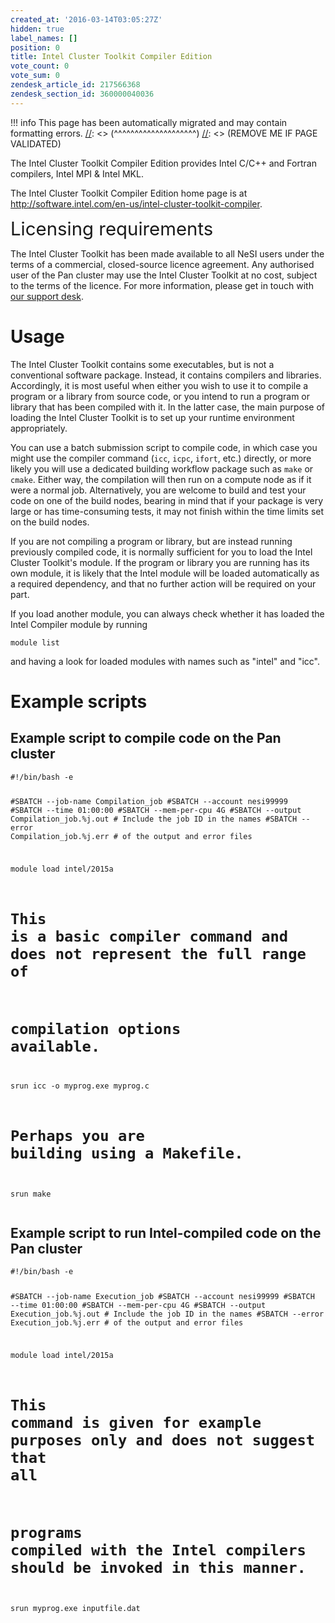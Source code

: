 ```yaml
---
created_at: '2016-03-14T03:05:27Z'
hidden: true
label_names: []
position: 0
title: Intel Cluster Toolkit Compiler Edition
vote_count: 0
vote_sum: 0
zendesk_article_id: 217566368
zendesk_section_id: 360000040036
---
```




[//]: <> (REMOVE ME IF PAGE VALIDATED)
[//]: <> (vvvvvvvvvvvvvvvvvvvv)
!!! info
    This page has been automatically migrated and may contain formatting errors.
[//]: <> (^^^^^^^^^^^^^^^^^^^^)
[//]: <> (REMOVE ME IF PAGE VALIDATED)

<!-- The above lines, specifying the category, section and title, must be
present and always comprising the first three lines of the article. -->
<p>The Intel Cluster Toolkit Compiler Edition provides Intel C/C++ and Fortran compilers, Intel MPI &amp; Intel MKL.</p>
<p>The Intel Cluster Toolkit Compiler Edition home page is at <a href="http://software.intel.com/en-us/intel-cluster-toolkit-compiler">http://software.intel.com/en-us/intel-cluster-toolkit-compiler</a>.</p>
<p><span style="font-size: 2.1em;">Licensing requirements</span></p>
<p>The Intel Cluster Toolkit has been made available to all NeSI users under the terms of a commercial, closed-source licence agreement. Any authorised user of the Pan cluster may use the Intel Cluster Toolkit at no cost, subject to the terms of the licence. For more information, please get in touch with <a href="mailto:support@nesi.org.nz">our support desk</a>.</p>
<h1 id="usage">Usage</h1>
<p>The Intel Cluster Toolkit contains some executables, but is not a conventional software package. Instead, it contains compilers and libraries. Accordingly, it is most useful when either you wish to use it to compile a program or a library from source code, or you intend to run a program or library that has been compiled with it. In the latter case, the main purpose of loading the Intel Cluster Toolkit is to set up your runtime environment appropriately.</p>
<p>You can use a batch submission script to compile code, in which case you might use the compiler command (<code>icc</code>, <code>icpc</code>, <code>ifort</code>, etc.) directly, or more likely you will use a dedicated building workflow package such as <code>make</code> or <code>cmake</code>. Either way, the compilation will then run on a compute node as if it were a normal job. Alternatively, you are welcome to build and test your code on one of the build nodes, bearing in mind that if your package is very large or has time-consuming tests, it may not finish within the time limits set on the build nodes.</p>
<p>If you are not compiling a program or library, but are instead running previously compiled code, it is normally sufficient for you to load the Intel Cluster Toolkit's module. If the program or library you are running has its own module, it is likely that the Intel module will be loaded automatically as a required dependency, and that no further action will be required on your part.</p>
<p>If you load another module, you can always check whether it has loaded the Intel Compiler module by running</p>
<pre><code class="bash">module list
</code></pre>
<p>and having a look for loaded modules with names such as "intel" and "icc".</p>
<h1 id="example-scripts">Example scripts</h1>
<h2 id="example-script-to-compile-code-on-the-pan-cluster">Example script to compile code on the Pan cluster</h2>
<pre><code class="bash">#!/bin/bash -e

#SBATCH --job-name      Compilation_job
#SBATCH --account       nesi99999
#SBATCH --time          01:00:00
#SBATCH --mem-per-cpu   4G
#SBATCH --output        Compilation_job.%j.out # Include the job ID in the names
#SBATCH --error         Compilation_job.%j.err # of the output and error files

module load intel/2015a

# This is a basic compiler command and does not represent the full range of
# compilation options available.
srun icc -o myprog.exe myprog.c

# Perhaps you are building using a Makefile.
srun make
</code></pre>
<h2 id="example-script-to-run-intel-compiled-code-on-the-pan-cluster">Example script to run Intel-compiled code on the Pan cluster</h2>
<pre><code class="bash">#!/bin/bash -e

#SBATCH --job-name      Execution_job
#SBATCH --account       nesi99999
#SBATCH --time          01:00:00
#SBATCH --mem-per-cpu   4G
#SBATCH --output        Execution_job.%j.out # Include the job ID in the names
#SBATCH --error         Execution_job.%j.err # of the output and error files

module load intel/2015a

# This command is given for example purposes only and does not suggest that all
# programs compiled with the Intel compilers should be invoked in this manner.
srun myprog.exe inputfile.dat
</code></pre>
